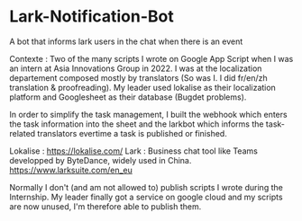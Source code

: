 # Lark-Notification-Bot
A bot that informs lark users in the chat when there is an event

Contexte : Two of the many scripts I wrote on Google App Script when I was an intern at Asia Innovations Group in 2022. I was at the localization departement composed mostly by translators (So was I. I did fr/en/zh translation & proofreading). My leader used lokalise as their localization platform and Googlesheet as their database (Bugdet problems). 

In order to simplify the task management, I built the webhook which enters the task information into the sheet and the larkbot which informs the task-related translators evertime a task is published or finished.

Lokalise : https://lokalise.com/
Lark : Business chat tool like Teams developped by ByteDance, widely used in China. https://www.larksuite.com/en_eu


Normally I don't (and am not allowed to) publish scripts I wrote during the Internship. My leader finally got a service on google cloud and my scripts are now unused, I'm therefore able to publish them.

